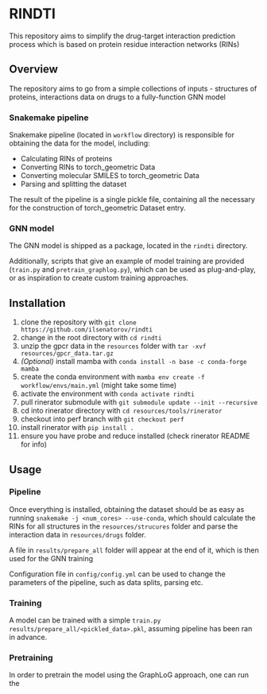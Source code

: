 # RINDTI

This repository aims to simplify the drug-target interaction prediction process which is based on protein residue interaction networks (RINs)


## Overview

The repository aims to go from a simple collections of inputs - structures of proteins, interactions data on drugs to a fully-function GNN model

### Snakemake pipeline

Snakemake pipeline (located in `workflow` directory) is responsible for obtaining the data for the model, including:

* Calculating RINs of proteins
* Converting RINs to torch_geometric Data
* Converting molecular SMILES to torch_geometric Data
* Parsing and splitting the dataset

The result of the pipeline is a single pickle file, containing all the necessary for the construction of torch_geometric Dataset entry.

### GNN model

The GNN model is shipped as a package, located in the `rindti` directory.

Additionally, scripts that give an example of model training are provided (`train.py` and `pretrain_graphlog.py`), which can be used as plug-and-play, or as inspiration to create custom training approaches.
## Installation

1. clone the repository with `git clone https://github.com/ilsenatorov/rindti`
1. change in the root directory with `cd rindti`
1. unzip the gpcr data in the `resources` folder with `tar -xvf resources/gpcr_data.tar.gz`
1. *(Optional)* install mamba with `conda install -n base -c conda-forge mamba`
1. create the conda environment with `mamba env create -f workflow/envs/main.yml` (might take some time)
1. activate the environment with `conda activate rindti`
1. pull rinerator submodule with `git submodule update --init --recursive`
1. cd into rinerator directory with `cd resources/tools/rinerator`
1. checkout into perf branch with `git checkout perf`
1. install rinerator with `pip install .`
1. ensure you have probe and reduce installed (check rinerator README for info)

## Usage

### Pipeline

Once everything is installed, obtaining the dataset should be as easy as running `snakemake -j <num_cores> --use-conda`, which should calculate the RINs for all structures in the `resources/strucures` folder and parse the interaction data in `resources/drugs` folder.

A file in `results/prepare_all` folder will appear at the end of it, which is then used for the GNN training

Configuration file in `config/config.yml` can be used to change the parameters of the pipeline, such as data splits, parsing etc.

### Training

A model can be trained with a simple `train.py results/prepare_all/<pickled_data>.pkl`, assuming pipeline has been ran in advance. 

### Pretraining

In order to pretrain the model using the GraphLoG approach, one can run the 

